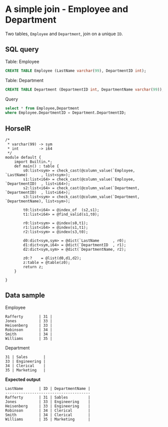# A simple join - Employee and Department

Two tables, `Employee` and `Department`, join on a unique `ID`.

## SQL query

Table: Employee

```sql
CREATE TABLE Employee (LastName varchar(99), DepartmentID int);
```

Table: Department

```sql
CREATE TABLE Department (DepartmentID int, DepartmentName varchar(99));
```

Query

```sql
select * from Employee,Department
where Employee.DepartmentID = Department.DepartmentID;
```

## HorseIR

```
/*
 * varchar(99) -> sym
 * int         -> i64
 */
module default {
    import Builtin.*;
    def main() : table {
        s0:list<sym> = check_cast(@column_value(`Employee,   `LastName)      , list<sym>);
        s1:list<i64> = check_cast(@column_value(`Employee,   `DepartmentID)  , list<i64>);
        s2:list<i64> = check_cast(@column_value(`Department, `DepartmentID)  , list<i64>);
        s3:list<sym> = check_cast(@column_value(`Department, `DepartmentName), list<sym>);

        t0:list<i64> = @index_of  (s2,s1);
        t1:list<i64> = @find_valid(s1,t0);

        r0:list<sym> = @index(s0,t1);
        r1:list<i64> = @index(s1,t1);
        r2:list<sym> = @index(s3,t0);

        d0:dict<sym,sym> = @dict(`LastName      , r0);
        d1:dict<sym,i64> = @dict(`DepartmentID  , r1);
        d2:dict<sym,sym> = @dict(`DepartmentName, r2);

        z0:?    = @list(d0,d1,d2);
        z:table = @table(z0);
        return z;
    }
    
}
```

## Data sample

Employee

```
Rafferty       | 31 |
Jones          | 33 |
Heisenberg     | 33 |
Robinson       | 34 |
Smith          | 34 |
Williams       | 35 |
```

Department

```
31 | Sales       |
33 | Engineering |
34 | Clerical    |
35 | Marketing   |
```

**Expected output**

```
LastName       | ID | DepartmentName |
--------------------------------------
Rafferty       | 31 | Sables         |
Jones          | 33 | Engineering    |
Heisenberg     | 33 | Engineering    |
Robinson       | 34 | Clerical       |
Smith          | 34 | Clerical       |
Williams       | 35 | Marketing      |
```


